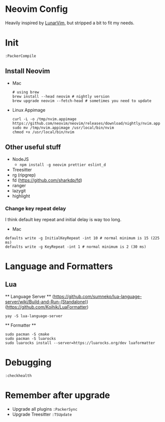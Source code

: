 # Neovim Config

Heavily inspired by [LunarVim](https://github.com/ChristianChiarulli/LunarVim), but stripped a bit to fit my needs.


# Init

```
:PackerCompile
```

## Install Neovim

- Mac

  ```
  # using brew
  brew install --head neovim # nightly version
  brew upgrade neovim --fetch-head # sometimes you need to update
  ```

- Linux Appimage
  ```
  curl -L -o /tmp/nvim.appimage https://github.com/neovim/neovim/releases/download/nightly/nvim.appimage
  sudo mv /tmp/nvim.appimage /usr/local/bin/nvim
  chmod +x /usr/local/bin/nvim
  ```

## Other useful stuff

- NodeJS
  - `npm install -g neovim prettier eslint_d`
- Treesitter
- rg (ripgrep)
- fd (https://github.com/sharkdp/fd)
- ranger
- lazygit
- highlight

### Change key repeat delay

I think default key repeat and initial delay is way too long.

- Mac

```
defaults write -g InitialKeyRepeat -int 10 # normal minimum is 15 (225 ms)
defaults write -g KeyRepeat -int 1 # normal minimum is 2 (30 ms)
```

# Language and Formatters

## Lua

** Language Server **
(https://github.com/sumneko/lua-language-server/wiki/Build-and-Run-(Standalone))
(https://github.com/Koihik/LuaFormatter)

```
yay -S lua-language-server

```

** Formatter **

```
sudo pacman -S cmake
sudo pacman -S luarocks
sudo luarocks install --server=https://luarocks.org/dev luaformatter
```

# Debugging

```
:checkhealth
```

# Remember after upgrade

- Upgrade all plugins `:PackerSync`
- Upgrade Treesitter `:TSUpdate`
